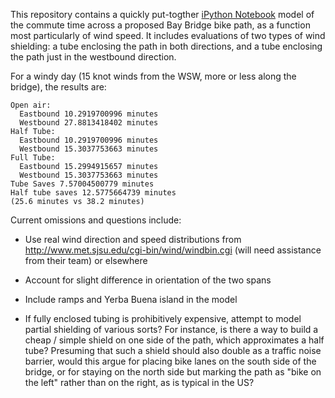 This repository contains a quickly put-togther [iPython
Notebook](http://ipython.org/notebook.html) model of the commute time across a
proposed Bay Bridge bike path, as a function most particularly of wind speed.
It includes evaluations of two types of wind shielding: a tube enclosing the
path in both directions, and a tube enclosing the path just in the westbound
direction.

For a windy day (15 knot winds from the WSW,
more or less along the bridge), the results are:

```
Open air:
  Eastbound 10.2919700996 minutes
  Westbound 27.8813418402 minutes
Half Tube:
  Eastbound 10.2919700996 minutes
  Westbound 15.3037753663 minutes
Full Tube:
  Eastbound 15.2994915657 minutes
  Westbound 15.3037753663 minutes
Tube Saves 7.57004500779 minutes
Half tube saves 12.5775664739 minutes
(25.6 minutes vs 38.2 minutes)
```

Current omissions and questions include:

* Use real wind direction and speed distributions from
  http://www.met.sjsu.edu/cgi-bin/wind/windbin.cgi (will need assistance from
  their team) or elsewhere

* Account for slight difference in orientation of the two spans

* Include ramps and Yerba Buena island in the model

* If fully enclosed tubing is prohibitively expensive, attempt to model
  partial shielding of various sorts?  For instance, is there a way to build a
  cheap / simple shield on one side of the path, which approximates a half
  tube?  Presuming that such a shield should also double as a traffic noise
  barrier, would this argue for placing bike lanes on the south side of the
  bridge, or for staying on the north side but marking the path as "bike on
  the left" rather than on the right, as is typical in the US?
